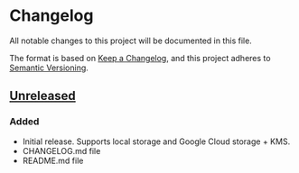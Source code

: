 # Changelog

All notable changes to this project will be documented in this file.

The format is based on [Keep a Changelog](https://keepachangelog.com/en/1.1.0/),
and this project adheres to [Semantic Versioning](https://semver.org/spec/v2.0.0.html).

## [Unreleased]

### Added

- Initial release. Supports local storage and Google Cloud storage + KMS.
- CHANGELOG.md file
- README.md file


[unreleased]: https://github.com/trailofbits/signal-auditor/compare/9cebcdb...HEAD